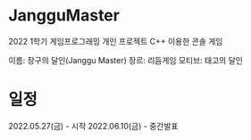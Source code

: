 # JangguMaster
2022 1학기 게임프로그래밍 개인 프로젝트
C++ 이용한 콘솔 게임

이름: 장구의 달인(Janggu Master)
장르: 리듬게임
모티브: 태고의 달인

# 일정
2022.05.27(금) - 시작
2022.06.10(금) - 중간발표
